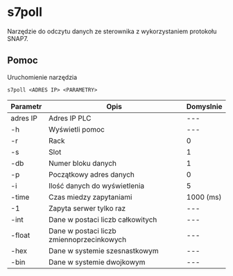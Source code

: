 # s7poll
Narzędzie do odczytu danych ze sterownika z wykorzystaniem protokołu SNAP7.

## Pomoc

Uruchomienie narzędzia
```
s7poll <ADRES IP> <PARAMETRY>
```

Parametr | Opis | Domyslnie
--- | --- | ---
adres IP | Adres IP PLC | ---
-h | Wyświetli pomoc | ---
-r | Rack | 0
-s | Slot | 1
-db | Numer bloku danych | 1
-p | Początkowy adres danych | 0
-i | Ilość danych do wyświetlenia | 5
-time | Czas miedzy zapytaniami | 1000 (ms)
-1 | Zapyta serwer tylko raz | ---
-int | Dane w postaci liczb całkowitych | ---
-float | Dane w postaci liczb zmiennoprzecinkowych | ---
-hex | Dane w systemie szesnastkowym | ---
-bin | Dane w systemie dwojkowym | ---
